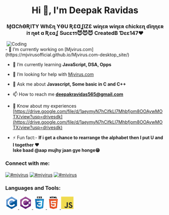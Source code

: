 

<h1 align="center">Hi 👋, I'm Deepak Ravidas</h1>
<h3 align="center">ⱮⱭCɦѲƦITY WɦƐɳ YѲU ƦƐⱭʆIZƐ wiɳɛʀ wiɳɛʀ cɦickɛɳ ɗiɳɳɛʀ<br>iร ɳѳt ɑ Ʀɛɑʆ Տucɛรร😈😈😈 CreatedB Ɗɛɛ147❤️</h3>

<img align="right" alt="Coding" width="500" src="https://cdn.dribbble.com/users/1162077/screenshots/3848914/programmer.gif">
- 🔭 I’m currently working on [Mjvirus.com](https://mjvirusofficial.github.io/Mjvirus.com-desktop_site/)

- 🌱 I’m currently learning **JavaScript, DSA, Opps**

- 🤝 I’m looking for help with [Mjvirus.com](https://mjvirusofficial.github.io/Mjvirus.com-desktop_site/)

- 💬 Ask me about **Javascript, Some basic in C and C++**

- 📫 How to reach me **deepakravidas565@gmail.com**

- 📄 Know about my experiences [https://drive.google.com/file/d/1aeymyN7hCifkLl7Mhbfjom8OOAywMOTX/view?usp=drivesdk](https://drive.google.com/file/d/1aeymyN7hCifkLl7Mhbfjom8OOAywMOTX/view?usp=drivesdk)

- ⚡ Fun fact:- **If i get a chance to rearrange the alphabet then I put U and I together ❤️<br>Iske baad @aap mujhy jaan gye honge😁**

<h3 align="left">Connect with me:</h3>
<p align="left">
<a href="https://www.facebook.com/hashtag/mjvirus" target="blank"><img align="center" src="https://raw.githubusercontent.com/rahuldkjain/github-profile-readme-generator/master/src/images/icons/Social/facebook.svg" alt="#mjvirus" height="30" width="40" /></a>
<a href="https://www.instagram.com/hearthacker_dee147/?igshid=YmMyMTA2M2Y%3D" target="blank"><img align="center" src="https://raw.githubusercontent.com/rahuldkjain/github-profile-readme-generator/master/src/images/icons/Social/instagram.svg" alt="#mjvirus" height="30" width="40" /></a>
<a href="https://www.youtube.com/hashtag/mjvirus" target="blank"><img align="center" src="https://raw.githubusercontent.com/rahuldkjain/github-profile-readme-generator/master/src/images/icons/Social/youtube.svg" alt="#mjvirus" height="30" width="40" /></a>
</p>

<h3 align="left">Languages and Tools:</h3>
<p align="left"> <a href="https://www.cprogramming.com/" target="_blank" rel="noreferrer"> <img src="https://raw.githubusercontent.com/devicons/devicon/master/icons/c/c-original.svg" alt="c" width="40" height="40"/> </a> <a href="https://www.w3schools.com/cs/" target="_blank" rel="noreferrer"> <img src="https://raw.githubusercontent.com/devicons/devicon/master/icons/csharp/csharp-original.svg" alt="csharp" width="40" height="40"/> </a> <a href="https://www.w3schools.com/css/" target="_blank" rel="noreferrer"> <img src="https://raw.githubusercontent.com/devicons/devicon/master/icons/css3/css3-original-wordmark.svg" alt="css3" width="40" height="40"/> </a> <a href="https://www.w3.org/html/" target="_blank" rel="noreferrer"> <img src="https://raw.githubusercontent.com/devicons/devicon/master/icons/html5/html5-original-wordmark.svg" alt="html5" width="40" height="40"/> </a> <a href="https://developer.mozilla.org/en-US/docs/Web/JavaScript" target="_blank" rel="noreferrer"> <img src="https://raw.githubusercontent.com/devicons/devicon/master/icons/javascript/javascript-original.svg" alt="javascript" width="40" height="40"/> </a> </p>



















 







